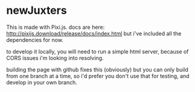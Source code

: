 # newJuxters
 
This is made with Pixi.js. docs are here: http://pixijs.download/release/docs/index.html
but i've included all the dependencies for now. 

to develop it locally, you will need to run a simple html server, because of CORS issues i'm looking into resolving. 

building the page with github fixes this (obviously) but you can only build from one branch at a time, so i'd prefer you don't use that for testing, and develop in your own branch. 